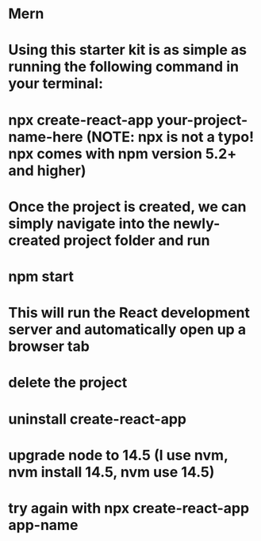 # Mern

# Using this starter kit is as simple as running the following command in your terminal:

# npx create-react-app your-project-name-here (NOTE: npx is not a typo! npx comes with npm version 5.2+ and higher)

# Once the project is created, we can simply navigate into the newly-created project folder and run

# npm start

# This will run the React development server and automatically open up a browser tab


# delete the project
# uninstall create-react-app
# upgrade node to 14.5 (I use nvm, nvm install 14.5, nvm use 14.5)
# try again with npx create-react-app app-name